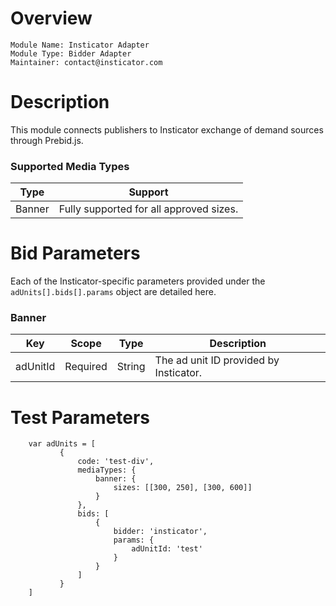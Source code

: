Overview
========

```
Module Name: Insticator Adapter
Module Type: Bidder Adapter
Maintainer: contact@insticator.com
```

Description
===========

This module connects publishers to Insticator exchange of demand sources through Prebid.js.

### Supported Media Types

| Type | Support
| --- | ---
| Banner | Fully supported for all approved sizes.

# Bid Parameters

Each of the Insticator-specific parameters provided under the `adUnits[].bids[].params`
object are detailed here.

### Banner

| Key | Scope | Type | Description
| --- | --- | --- | ---
| adUnitId | Required | String | The ad unit ID provided by Insticator. 


# Test Parameters
```
    var adUnits = [
           {
               code: 'test-div',
               mediaTypes: {
                   banner: {
                       sizes: [[300, 250], [300, 600]]
                   }
               },
               bids: [
                   {
                       bidder: 'insticator',
                       params: {
                           adUnitId: 'test'
                       }
                   }
               ]
           }
	]
```
